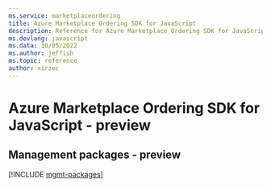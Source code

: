 ```yaml
---
ms.service: marketplaceordering
title: Azure Marketplace Ordering SDK for JavaScript
description: Reference for Azure Marketplace Ordering SDK for JavaScript
ms.devlang: javascript
ms.data: 10/05/2022
ms.author: jeffish
ms.topic: reference
author: xirzec
---
```

# Azure Marketplace Ordering SDK for JavaScript - preview

## Management packages - preview
[!INCLUDE [mgmt-packages](marketplace-ordering-mgmt-index.md)]
